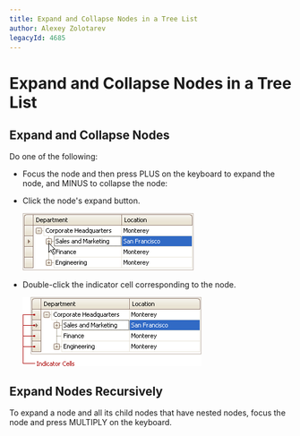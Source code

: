 ```yaml
---
title: Expand and Collapse Nodes in a Tree List
author: Alexey Zolotarev
legacyId: 4685
---
```

# Expand and Collapse Nodes in a Tree List
## Expand and Collapse Nodes
Do one of the following:
* Focus the node and then press PLUS on the keyboard to expand the node, and MINUS to collapse the node:
* Click the node's expand button.
	
	![EU_XtraTreeList_ExpandButton](../../../images/img7680.png)
* Double-click the indicator cell corresponding to the node.
	
	![EU_XtraTreeList_IndicatorCells](../../../images/img7681.png)

## Expand Nodes Recursively
To expand a node and all its child nodes that have nested nodes, focus the node and press MULTIPLY on the keyboard.